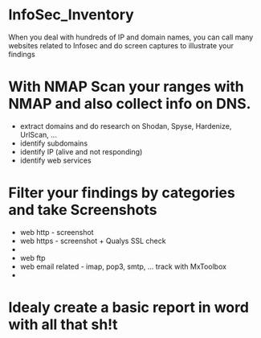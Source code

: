 # InfoSec_Inventory

When you deal with hundreds of IP and domain names, you can call many websites related to Infosec and do screen captures to illustrate your findings

# With NMAP Scan your ranges with NMAP and also collect info on DNS.
- extract domains and do research on Shodan, Spyse, Hardenize, UrlScan, ...
- identify subdomains
- identify IP (alive and not responding)
- identify web services


# Filter your findings by categories and take Screenshots
- web http - screenshot
- web https - screenshot + Qualys SSL check
-
- web ftp
- web email related - imap, pop3, smtp, ... track with MxToolbox
- 

# Idealy create a basic report in word with all that sh!t
